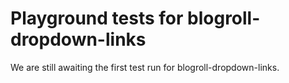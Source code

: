 # Playground tests for blogroll-dropdown-links
We are still awaiting the first test run for blogroll-dropdown-links.
